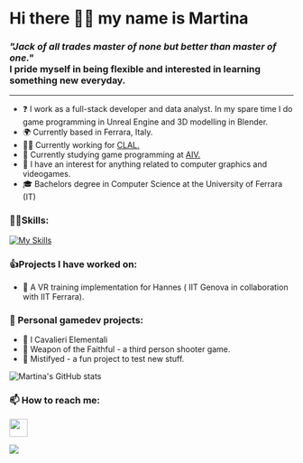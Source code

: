 Hi there 👋😃 my name is Martina
=================================
### *"Jack of all trades master of none but better than master of one."* <br> I pride myself in being flexible and interested in learning something new everyday.
------------------------------------------------------------------------------


* ❓ I work as a full-stack developer and data analyst. In my spare time I do game programming in Unreal Engine and 3D modelling in Blender. <br>
* 🌍 Currently based in Ferrara, Italy.
* 👷‍♀️ Currently working for <a href="https://www.clal.it/" target="_blank" rel="noreferrer">CLAL.</a> <br>
* 🌱 Currently studying game programming at <a href="https://www.aiv01.it/" target="_blank" rel="noreferrer">AIV.</a> <br>
* 🔎 I have an interest for anything related to computer graphics and videogames. <br>
* 🎓 Bachelors degree in Computer Science at the University of Ferrara (IT)
  
### 🤹‍♀️Skills:
[![My Skills](https://skillicons.dev/icons?i=c,cs,python,php,mysql)](https://skillicons.dev)

### 👍Projects I have worked on:
* 🦾 A VR training implementation for Hannes ( IIT Genova in collaboration with IIT Ferrara). <br>

### 🔭 Personal gamedev projects: 
* 🏇 I Cavalieri Elementali <br>
* 🌙 Weapon of the Faithful - a third person shooter game. <br>
* 🦊 Mistifyed - a fun project to test new stuff.<br>

![Martina's GitHub stats](https://github-readme-stats.vercel.app/api?username=martinatenani&hide=contribs,prs&theme=radical)
  
### 📫 How to reach me:
  <p align="left"> 
   <a href="https://www.linkedin.com/in/martina-tenani-70aa30223" target="_blank" rel="noreferrer"><img src="https://raw.githubusercontent.com/danielcranney/readme-generator/main/public/icons/socials/linkedin.svg" width="32" height="32" /></a>
  </p>

![](https://komarev.com/ghpvc/?username=martinatenani)
  
